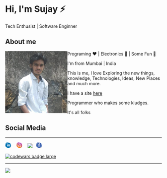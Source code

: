 
# Hi, I'm Sujay ⚡

Tech Enthusist | Software Enginner

## About me
<p>
  <img width="200" alt="hello!" align="left" src="img/sujay.png">
</p>

Programing ❤️ | Electronics 💙 | Some Fun 💚

I'm from Mumbai | India

This is me, I love Exploring the new things, knowledge, Technologies, Ideas, New Places and much more.

I have a site [here](https://alaspuresujay.github.io)

Programmer who makes some kludges.

It's all folks

## Social Media
<hr>
<p>
<a href="https://in.linkedin.com/in/alaspuresujay"><img height="20" src="img/in.png"></a> &nbsp;&nbsp;
<a href="https://www.instagram.com/alaspuresujay"><img height="20" src="img/insta.png"></a> &nbsp;&nbsp;
<a href="https://github.com/ArahirooriharA"><img height="20" src="img/instrct.png"></a>&nbsp;&nbsp;
<a href="http://facebook.com/alaspuresujay"><img height="20" src="img/fb.png"></a></p>
<a target="_blank" href="https://www.codewars.com/users/alaspuresujay"><img align="center" src="https://www.codewars.com/users/alaspuresujay/badges/large" alt="codewars badge large" /></a>
<br>
<hr>
<img src="https://raw.githubusercontent.com/omidnikrah/profile-activity-generator/master/demo.png"></img>

